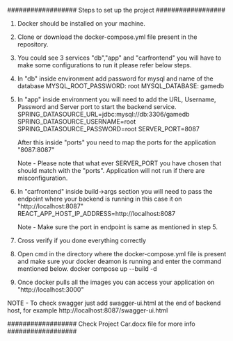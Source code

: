 ################## Steps to set up the project ##################

1. Docker should be installed on your machine.
2. Clone or download the docker-compose.yml file present in the repository.
3. You could see 3 services "db","app" and "carfrontend" you will have to make some configurations to run it please refer below steps.
4. In "db" inside environment add password for mysql and name of the database
		MYSQL_ROOT_PASSWORD: root
		MYSQL_DATABASE: gamedb
5. In "app" inside environment you will need to add the URL, Username, Password and Server port to start the backend service.
		SPRING_DATASOURCE_URL=jdbc:mysql://db:3306/gamedb
		SPRING_DATASOURCE_USERNAME=root
		SPRING_DATASOURCE_PASSWORD=root
		SERVER_PORT=8087
		
	After this inside "ports" you need to map the ports for the application
		"8087:8087"
	
	Note - Please note that what ever SERVER_PORT you have chosen that should match with the "ports". Application will not run if there are misconfiguration.

6. In "carfrontend" inside build->args section you will need to pass the endpoint where your backend is running in this case it on "http://localhost:8087"
		REACT_APP_HOST_IP_ADDRESS=http://localhost:8087
	
	Note - Make sure the port in endpoint is same as mentioned in step 5.

7. Cross verify if you done everything correctly
8. Open cmd in the directory where the docker-compose.yml file is present and make sure your docker deamon is running and enter the command mentioned below.
		docker compose up --build -d
		
9. Once docker pulls all the images you can access your application on "http://localhost:3000"


NOTE - To check swagger just add swagger-ui.html at the end of backend host, for example http://localhost:8087/swagger-ui.html

################## Check Project Car.docx file for more info ##################
